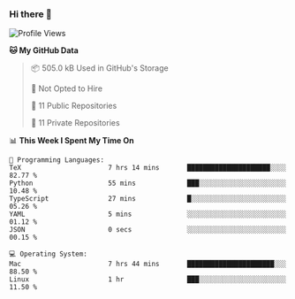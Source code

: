 ### Hi there 👋

<!--
**huayuan4396/huayuan4396** is a ✨ _special_ ✨ repository because its `README.md` (this file) appears on your GitHub profile.

Here are some ideas to get you started:

- 🔭 I’m currently working on ...
- 🌱 I’m currently learning ...
- 👯 I’m looking to collaborate on ...
- 🤔 I’m looking for help with ...
- 💬 Ask me about ...
- 📫 How to reach me: ...
- 😄 Pronouns: ...
- ⚡ Fun fact: ...
-->

<!--START_SECTION:waka-->
![Profile Views](http://img.shields.io/badge/Profile%20Views-1-blue)

**🐱 My GitHub Data** 

> 📦 505.0 kB Used in GitHub's Storage 
 > 
> 🚫 Not Opted to Hire
 > 
> 📜 11 Public Repositories 
 > 
> 🔑 11 Private Repositories 
 > 
📊 **This Week I Spent My Time On** 

```text
💬 Programming Languages: 
TeX                      7 hrs 14 mins       █████████████████████░░░░   82.77 % 
Python                   55 mins             ███░░░░░░░░░░░░░░░░░░░░░░   10.48 % 
TypeScript               27 mins             █░░░░░░░░░░░░░░░░░░░░░░░░   05.26 % 
YAML                     5 mins              ░░░░░░░░░░░░░░░░░░░░░░░░░   01.12 % 
JSON                     0 secs              ░░░░░░░░░░░░░░░░░░░░░░░░░   00.15 % 

💻 Operating System: 
Mac                      7 hrs 44 mins       ██████████████████████░░░   88.50 % 
Linux                    1 hr                ███░░░░░░░░░░░░░░░░░░░░░░   11.50 % 
```


<!--END_SECTION:waka-->
